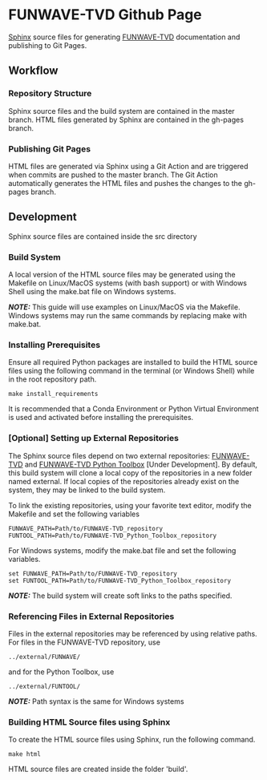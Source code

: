 # FUNWAVE-TVD Github Page

[Sphinx](https://www.sphinx-doc.org/en/master/index.html) source files for generating [FUNWAVE-TVD](https://github.com/fengyanshi/FUNWAVE-TVD) documentation and publishing to Git Pages. 

## Workflow
 
### Repository Structure  
Sphinx source files and the build system are contained in the master branch. HTML files generated by Sphinx are contained in the gh-pages branch.

### Publishing Git Pages
HTML files are generated via Sphinx using a Git Action and are triggered when commits are pushed to the master branch. The Git Action automatically generates the HTML files and pushes the changes to the gh-pages branch. 

## Development
Sphinx source files are contained inside the src directory 

### Build System
A local version of the HTML source files may be generated using the Makefile on Linux/MacOS systems (with bash support) or with Windows Shell using the make.bat file on Windows systems. 

**_NOTE:_** This guide will use examples on Linux/MacOS via the Makefile. Windows systems may run the same commands by replacing make with make.bat.

### Installing Prerequisites
Ensure all required Python packages are installed to build the HTML source files using the following command in the terminal (or Windows Shell) while in the root repository path.

```
make install_requirements
```

It is recommended that a Conda Environment or Python Virtual Environment is used and activated before installing the prerequisites.

### [Optional] Setting up External Repositories  
The Sphinx source files depend on two external repositories: [FUNWAVE-TVD](https://github.com/fengyanshi/FUNWAVE-TVD) and [FUNWAVE-TVD Python Toolbox](https://github.com/mayhl/FUNWAVE-TVD-Python-Tools) [Under Development]. By default, this build system will clone a local copy of the repositories in a new folder named external. If local copies of the repositories already exist on the system, they may be linked to the build system. 

To link the existing repositories, using your favorite text editor, modify the Makefile and set the following variables 

```
FUNWAVE_PATH=Path/to/FUNWAVE-TVD_repository
FUNTOOL_PATH=Path/to/FUNWAVE-TVD_Python_Toolbox_repository
```
 
For Windows systems, modify the make.bat file and set the following variables.

```
set FUNWAVE_PATH=Path/to/FUNWAVE-TVD_repository
set FUNTOOL_PATH=Path/to/FUNWAVE-TVD_Python_Toolbox_repository
```

**_NOTE:_** The build system will create soft links to the paths specified. 

### Referencing Files in External Repositories
Files in the external repositories may be referenced by using relative paths. For files in the FUNWAVE-TVD repository, use

```
../external/FUNWAVE/
```

and for the Python Toolbox, use

```
../external/FUNTOOL/
```

**_NOTE:_** Path syntax is the same for Windows systems

### Building HTML Source files using Sphinx 

To create the HTML source files using Sphinx, run the following command.

```
make html
```

HTML source files are created inside the folder 'build'.